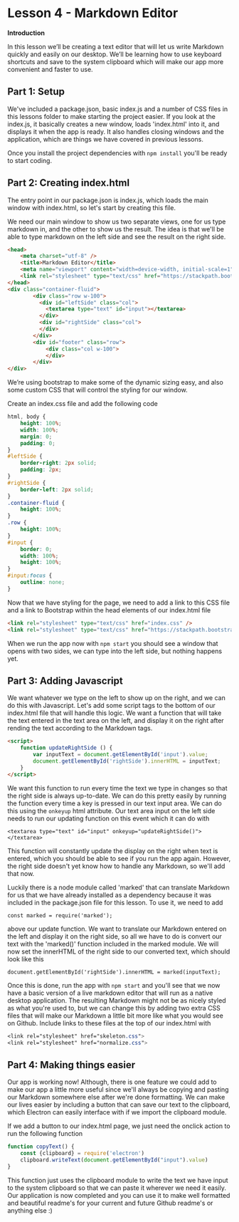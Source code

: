 # **Lesson 4 - Markdown Editor**
**Introduction**

In this lesson we’ll be creating a text editor that will let us write Markdown quickly and easily on our desktop. We’ll be learning how to use keyboard shortcuts and save to the system clipboard which will make our app more convenient and faster to use. 

## Part 1: Setup

We've included a package.json, basic index.js and a number of CSS files in this lessons folder to make starting the project easier. If you look at the index.js, it basically creates a new window, loads 'index.html' into it, and displays it when the app is ready. It also handles closing windows and the application, which are things we have covered in previous lessons.

Once you install the project dependencies with `npm install` you'll be ready to start coding.


## Part 2: Creating index.html

The entry point in our package.json is index.js, which loads the main window with index.html, so let's start by creating this file. 

We need our main window to show us two separate views, one for us type markdown in, and the other to show us the result. The idea is that we'll be able to type markdown on the left side and see the result on the right side. 

```html
<head>
    <meta charset="utf-8" />
    <title>Markdown Editor</title>
    <meta name="viewport" content="width=device-width, initial-scale=1">
    <link rel="stylesheet" type="text/css" href="https://stackpath.bootstrapcdn.com/bootstrap/4.1.1/css/bootstrap.min.css">
</head>
<div class="container-fluid">
        <div class="row w-100">
          <div id="leftSide" class="col">
            <textarea type="text" id="input"></textarea>
          </div>
          <div id="rightSide" class="col">
          </div>
        </div>
        <div id="footer" class="row">
            <div class="col w-100">
            </div>
        </div>
</div>
```

We’re using bootstrap to make some of the dynamic sizing easy, and also some custom CSS that will control the styling for our window.

Create an index.css file and add the following code
```css
html, body {
    height: 100%;
    width: 100%;
    margin: 0;
    padding: 0;
}
#leftSide {
    border-right: 2px solid;
    padding: 2px;
}
#rightSide {
    border-left: 2px solid;
}
.container-fluid {
    height: 100%;
}
.row {
    height: 100%;
}
#input {
    border: 0;
    width: 100%;
    height: 100%;
}
#input:focus {
    outline: none;
}
```
Now that we have styling for the page, we need to add a link to this CSS file and a link to Bootstrap within
the head elements of our index.html file
```html
<link rel="stylesheet" type="text/css" href="index.css" />
<link rel="stylesheet" type="text/css" href="https://stackpath.bootstrapcdn.com/bootstrap/4.1.1/css/bootstrap.min.css">
```

When we run the app now with `npm start` you should see a window that opens with two sides, we can type into the left side,
but nothing happens yet. 

## Part 3: Adding Javascript

We want whatever we type on the left to show up on the right, and we can do this with Javascript. Let's add some script tags to the bottom of our index.html file that will handle this logic. We want a function that will take the text entered in the text area on the left, and display it on the right after rending the text according to the Markdown tags. 

```html
<script>
    function updateRightSide () {
        var inputText = document.getElementById('input').value;
        document.getElementById('rightSide').innerHTML = inputText;
    }
</script>
```
We want this function to run every time the text we type in changes so that the right side is always up-to-date. We can do this pretty easily by running the function every time a key is pressed in our text input area. We can do this using the `onkeyup` html attribute. Our text area input on the left side needs to run our updating function on this event which it can do with 

`<textarea type="text" id="input" onkeyup="updateRightSide()"></textarea>`

This function will constantly update the display on the right when text is entered, which you should be able to see if you run the app again. However, the right side doesn't yet know how to handle any Markdown, so we'll add that now. 

Luckily there is a node module called 'marked' that can translate Markdown for us that we have already installed as a dependency because it was included in the package.json file for this lesson. To use it, we need to add 

`const marked = require('marked');`

above our update function. We want to translate our Markdown entered on the left and display it on the right side, so all we have to do is convert our text with the 'marked()' function included in the marked module. We will now set the innerHTML of the right side to our converted text, which should look like this 

`document.getElementById('rightSide').innerHTML = marked(inputText);`

Once this is done, run the app with `npm start` and you'll see that we now have a basic version of a live markdown editor that will run as a native desktop application. The resulting Markdown might not be as nicely styled as what you're used to, but we can change this by adding two extra CSS files that will make our Markdown a little bit more like what you would see on Github. Include links to these files at the top of our index.html with

```css
<link rel="stylesheet" href="skeleton.css">
<link rel="stylesheet" href="normalize.css">
```

## Part 4: Making things easier

Our app is working now! Although, there is one feature we could add to make our app a little more useful since we'll always be copying and pasting our Markdown somewhere else after we're done formatting. We can make our lives easier by including a button that can save our text to the clipboard, which Electron can easily interface with if we import the clipboard module. 

If we add a button to our index.html page, we just need the onclick action to run the following function
```js
function copyText() {
    const {clipboard} = require('electron')
    clipboard.writeText(document.getElementById("input").value)
}
```
This function just uses the clipboard module to write the text we have input to the system clipboard so that we can paste it wherever we need it easily. 
Our application is now completed and you can use it to make well formatted and beautiful readme's for your current and future Github readme's or anything else :)


